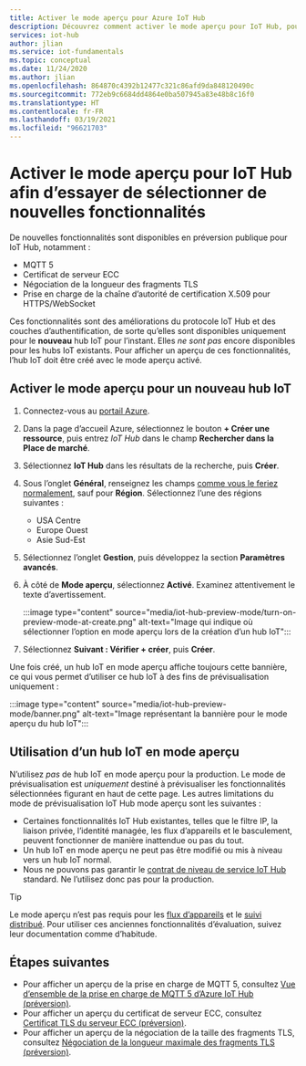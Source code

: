 ```yaml
---
title: Activer le mode aperçu pour Azure IoT Hub
description: Découvrez comment activer le mode aperçu pour IoT Hub, pourquoi il peut vous intéresser et quelques avertissements
services: iot-hub
author: jlian
ms.service: iot-fundamentals
ms.topic: conceptual
ms.date: 11/24/2020
ms.author: jlian
ms.openlocfilehash: 864870c4392b12477c321c86afd9da848120490c
ms.sourcegitcommit: 772eb9c6684dd4864e0ba507945a83e48b8c16f0
ms.translationtype: HT
ms.contentlocale: fr-FR
ms.lasthandoff: 03/19/2021
ms.locfileid: "96621703"
---
```

# <a name="turn-on-preview-mode-for-iot-hub-to-try-select-new-features"></a>Activer le mode aperçu pour IoT Hub afin d’essayer de sélectionner de nouvelles fonctionnalités

<!-- 
- We are working hard to bring you new features
- Some of these features require a brand new iot hub with preview mode on
- some features may not work at all or have unexpected behavior
- "Normal preview features" do NOT require preview mode 
- Support opt-in at creation time only
- Customer cannot opt back out post creation
- If customer wants to evaluate, they must use new hub dedicated for the preview
- Banners, documentations and all materials indicate preview quality: no GA guarantee at all
-->

De nouvelles fonctionnalités sont disponibles en préversion publique pour IoT Hub, notamment :

- MQTT 5
- Certificat de serveur ECC
- Négociation de la longueur des fragments TLS
- Prise en charge de la chaîne d’autorité de certification X.509 pour HTTPS/WebSocket

Ces fonctionnalités sont des améliorations du protocole IoT Hub et des couches d’authentification, de sorte qu’elles sont disponibles uniquement pour le **nouveau** hub IoT pour l’instant. Elles *ne sont pas* encore disponibles pour les hubs IoT existants. Pour afficher un aperçu de ces fonctionnalités, l’hub IoT doit être créé avec le mode aperçu activé.

## <a name="turn-on-preview-mode-for-a-new-iot-hub"></a>Activer le mode aperçu pour un nouveau hub IoT

1. Connectez-vous au [portail Azure](https://portal.azure.com).

1. Dans la page d’accueil Azure, sélectionnez le bouton **+ Créer une ressource**, puis entrez *IoT Hub* dans le champ **Rechercher dans la Place de marché**.

1. Sélectionnez **IoT Hub** dans les résultats de la recherche, puis **Créer**.

1. Sous l’onglet **Général**, renseignez les champs [comme vous le feriez normalement](iot-hub-create-through-portal.md), sauf pour **Région**. Sélectionnez l’une des régions suivantes :
    
    - USA Centre
    - Europe Ouest
    - Asie Sud-Est

1. Sélectionnez l’onglet **Gestion**, puis développez la section **Paramètres avancés**.

1. À côté de **Mode aperçu**, sélectionnez **Activé**. Examinez attentivement le texte d’avertissement.

    :::image type="content" source="media/iot-hub-preview-mode/turn-on-preview-mode-at-create.png" alt-text="Image qui indique où sélectionner l’option en mode aperçu lors de la création d’un hub IoT":::

1. Sélectionnez **Suivant : Vérifier + créer**, puis **Créer**.

Une fois créé, un hub IoT en mode aperçu affiche toujours cette bannière, ce qui vous permet d’utiliser ce hub IoT à des fins de prévisualisation uniquement : 

:::image type="content" source="media/iot-hub-preview-mode/banner.png" alt-text="Image représentant la bannière pour le mode aperçu du hub IoT":::

## <a name="using-an-iot-hub-in-preview-mode"></a>Utilisation d’un hub IoT en mode aperçu

N’utilisez *pas* de hub IoT en mode aperçu pour la production. Le mode de prévisualisation est *uniquement* destiné à prévisualiser les fonctionnalités sélectionnées figurant en haut de cette page. Les autres limitations du mode de prévisualisation IoT Hub mode aperçu sont les suivantes :

- Certaines fonctionnalités IoT Hub existantes, telles que le filtre IP, la liaison privée, l’identité managée, les flux d’appareils et le basculement, peuvent fonctionner de manière inattendue ou pas du tout.
- Un hub IoT en mode aperçu ne peut pas être modifié ou mis à niveau vers un hub IoT normal.
- Nous ne pouvons pas garantir le [contrat de niveau de service IoT Hub](https://azure.microsoft.com/support/legal/sla/iot-hub/v1_2/) standard. Ne l’utilisez donc pas pour la production.

> [!TIP]
> Le mode aperçu n’est pas requis pour les [flux d’appareils](iot-hub-device-streams-overview.md) et le [suivi distribué](iot-hub-distributed-tracing.md). Pour utiliser ces anciennes fonctionnalités d’évaluation, suivez leur documentation comme d’habitude. 

## <a name="next-steps"></a>Étapes suivantes

- Pour afficher un aperçu de la prise en charge de MQTT 5, consultez [Vue d’ensemble de la prise en charge de MQTT 5 d’Azure IoT Hub (préversion)](iot-hub-mqtt-5.md).
- Pour afficher un aperçu du certificat de serveur ECC, consultez [Certificat TLS du serveur ECC (préversion)](iot-hub-tls-support.md#elliptic-curve-cryptography-ecc-server-tls-certificate-preview).
- Pour afficher un aperçu de la négociation de la taille des fragments TLS, consultez [Négociation de la longueur maximale des fragments TLS (préversion)](iot-hub-tls-support.md#tls-maximum-fragment-length-negotiation-preview).